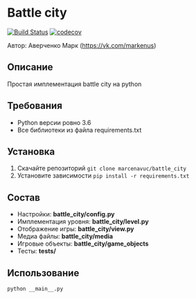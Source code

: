 # Battle city
[![Build Status](https://travis-ci.com/marcenavuc/battle_city.svg?branch=main)](https://travis-ci.com/marcenavuc/battle_city)
[![codecov](https://codecov.io/gh/marcenavuc/battle_city/branch/main/graph/badge.svg?token=CqWsSCNbTx)](undefined)

Автор: Аверченко Марк (https://vk.com/markenus)

## Описание
Простая имплементация battle city на python 

## Требования
* Python версии ровно 3.6
* Все библиотеки из файла requirements.txt

## Установка
1) Скачайте репозиторий
`git clone marcenavuc/battle_city`
2) Установите зависимости
`pip install -r requirements.txt`

## Состав
* Настройки: **battle_city/config.py**
* Имплементация уровня: **battle_city/level.py**
* Отображение игры: **battle_city/view.py**
* Медиа файлы: **battle_city/media**
* Игровые объекты: **battle_city/game_objects**
* Тесты: **tests/**

## Использование
`python __main__.py`
